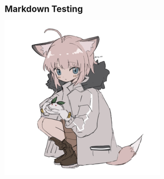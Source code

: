 # Markdown Testing

![test image](image/FldY2WqakAYbbQj.jpeg)

<!-- <audio controls autoplay>
  <source src="music/relaxed-vlog-131746.mp3" type="audio/mpeg">
Your browser does not support the audio element.
</audio> -->
